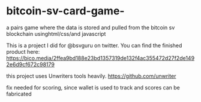 # bitcoin-sv-card-game-
a pairs game where the data is stored and pulled from the bitcoin sv blockchain usinghtml/css/and javascript


This is a project I did for @bsvguru on twitter. You can find the finished product here: https://bico.media/2ffea9bd188e23bd1357319de132f4ac355472d27f2de1492e6d9cf672c98179

this project uses Unwriters tools heavily. https://github.com/unwriter

fix needed for scoring, since wallet is used to track and scores can be fabricated
